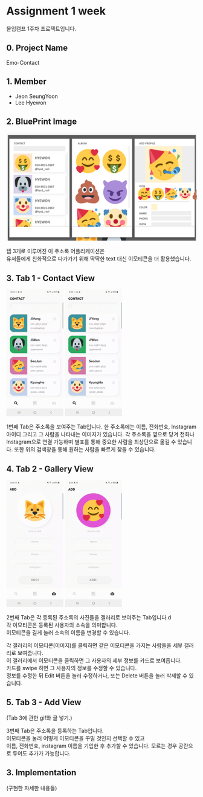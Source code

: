 Assignment 1 week
==============================
몰입캠프 1주차 프로젝트입니다.
   
## 0. Project Name
Emo-Contact   
   
## 1. Member
- Jeon SeungYoon
- Lee Hyewon
   
## 2. BluePrint Image
![1](./image/png/1.png)
   
탭 3개로 이루어진 이 주소록 어플리케이션은   
유저들에게 친화적으로 다가가기 위해 딱딱한 text 대신 이모티콘을 더 활용했습니다.   
   
## 3. Tab 1 - Contact View
<p>
    <img src="./image/gif/1.gif" width="30%">
    <img src="./image/gif/2.gif" width="30%">
</p>
<p></p>
1번째 Tab은 주소록을 보여주는 Tab입니다.   
한 주소록에는 이름, 전화번호, Instagram 아이디 그리고 그 사람을 나타내는 이미지가 있습니다.   
각 주소록을 옆으로 당겨 전화나 Instagram으로 연결 가능하며   
별표를 통해 중요한 사람을 최상단으로 옮길 수 있습니다.   
또한 위의 검색창을 통해 원하는 사람을 빠르게 찾을 수 있습니다.
 
## 4. Tab 2 - Gallery View
<p>
    <img src="./image/gif/3.gif" width="30%">
    <img src="./image/gif/4.gif" width="30%">
</p>
<p></p>

2번째 Tab은 각 등록된 주소록의 사진들을 갤러리로 보여주는 Tab입니다.d   
각 이모티콘은 등록된 사용자의 소속을 의미합니다.   
이모티콘을 길게 눌러 소속의 이름을 변경할 수 있습니다.   

각 갤러리의 이모티콘(이미지)를 클릭하면 같은 이모티콘을 가지는 사람들을 세부 갤러리로 보여줍니다.   
이 갤러리에서 이모티콘을 클릭하면 그 사용자의 세부 정보를 카드로 보여줍니다.   
카드를 swipe 하면 그 사용자의 정보를 수정할 수 있습니다.   
정보를 수정한 뒤 Edit 버튼을 눌러 수정하거나, 또는 Delete 버튼을 눌러 삭제할 수 있습니다.   
   
## 5. Tab 3 - Add View
(Tab 3에 관한 gif와 글 넣기.)  

3번째 Tab은 주소록을 등록하는 Tab입니다.   
이모티콘을 눌러 어떻게 이모티콘을 꾸밀 것인지 선택할 수 있고   
이름, 전화번호, instagram 이름을 기입한 후 추가할 수 있습니다.
모르는 경우 공란으로 두어도 추가가 가능합니다.   
   
## 3. Implementation
(구현한 자세한 내용들)   
